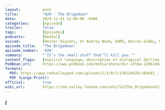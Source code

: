 ```yaml
---
layout:          post
title:           "020 - The Brigadoon"
date:            2024-12-01 12:00:00 -0400
categories:      [episode]
trailer:         false
tags:            [Episodes]
podcasts:        [RedVal]
voiced:          [Hester Hiyashi, Dr Aubrey Wood, GORD, Warren Godby, Marmite, Jade Turner, Dr Degracious (Grace) Mele, Stevie, Malcolm, Waffles]
episode_title:   "The Brigadoon"
episode_number:  '020'
summary:         "'It’s the small stuff that’ll kill you.'"
content_flags:   [explicit language, description of ecological decline/disaster, discussion of assisted dying, depictions of symptoms of dementia]
PodBean_url:     https://www.podbean.com/media/share/dir-u3t6w-2286149a
formats: 
  PDF: https://www.redvalleypod.com/uploads/1/3/0/2/130220429/s04e01_-_transcript.pdf
  PDF (Large-Print): 
official:        true
wiki_url:        https://red-valley.fandom.com/wiki/%22The_Brigadoon%22
---
```


##### [
